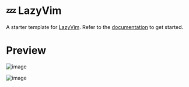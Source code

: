 # 💤 LazyVim

A starter template for [LazyVim](https://github.com/LazyVim/LazyVim).
Refer to the [documentation](https://lazyvim.github.io/installation) to get started.

 # Preview
 ![image](https://github.com/user-attachments/assets/0d463101-0de8-4b57-b741-2db92a2caf23)
 
 ![image](https://github.com/user-attachments/assets/2c87cb67-b427-454e-96cc-ba83ab3ec11f)
